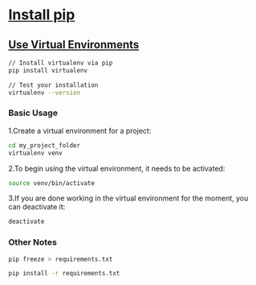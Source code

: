 #   [Install pip](https://pip.pypa.io/en/stable/installing/)

## [Use Virtual Environments](http://docs.python-guide.org/en/latest/dev/virtualenvs/)

```bash
// Install virtualenv via pip
pip install virtualenv

// Test your installation
virtualenv --version
```

### Basic Usage
1.Create a virtual environment for a project:
```bash
cd my_project_folder
virtualenv venv
```

2.To begin using the virtual environment, it needs to be activated:
```bash
source venv/bin/activate
```

3.If you are done working in the virtual environment for the moment, you can deactivate it:
```bash
deactivate
```

### Other Notes
```bash
pip freeze > requirements.txt

pip install -r requirements.txt
```
